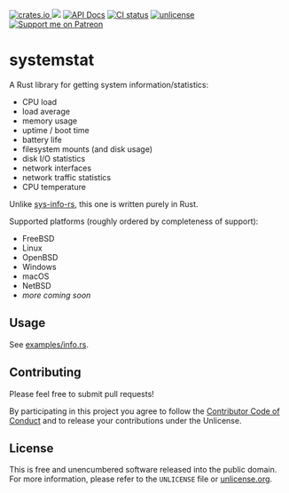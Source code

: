 [![crates.io](https://img.shields.io/crates/v/systemstat?logo=rust) ![](https://img.shields.io/crates/d/systemstat)](https://crates.io/crates/systemstat)
[![API Docs](https://docs.rs/systemstat/badge.svg)](https://docs.rs/systemstat/)
[![CI status](https://ci.codeberg.org/api/badges/valpackett/systemstat/status.svg)](https://ci.codeberg.org/valpackett/systemstat)
[![unlicense](https://img.shields.io/badge/un-license-green.svg?style=flat)](https://unlicense.org)
[![Support me on Patreon](https://img.shields.io/badge/dynamic/json?logo=patreon&color=%23e85b46&label=support%20me%20on%20patreon&query=data.attributes.patron_count&suffix=%20patrons&url=https%3A%2F%2Fwww.patreon.com%2Fapi%2Fcampaigns%2F9395291)](https://www.patreon.com/valpackett)

# systemstat

A Rust library for getting system information/statistics:

- CPU load
- load average
- memory usage
- uptime / boot time
- battery life
- filesystem mounts (and disk usage)
- disk I/O statistics
- network interfaces
- network traffic statistics
- CPU temperature

Unlike [sys-info-rs](https://github.com/FillZpp/sys-info-rs), this one is written purely in Rust.

Supported platforms (roughly ordered by completeness of support):

- FreeBSD
- Linux
- OpenBSD
- Windows
- macOS
- NetBSD
- *more coming soon*

## Usage

See [examples/info.rs](https://github.com/valpackett/systemstat/blob/master/examples/info.rs).

## Contributing

Please feel free to submit pull requests!

By participating in this project you agree to follow the [Contributor Code of Conduct](https://www.contributor-covenant.org/version/1/4/code-of-conduct/) and to release your contributions under the Unlicense.

## License

This is free and unencumbered software released into the public domain.  
For more information, please refer to the `UNLICENSE` file or [unlicense.org](https://unlicense.org).
